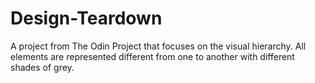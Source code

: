 # Design-Teardown
A project from The Odin Project that focuses on the visual hierarchy.
All elements are represented different from one to another with different shades of grey.

